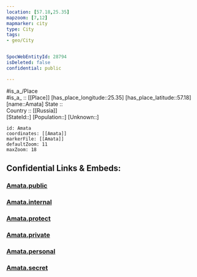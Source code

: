 ```yaml
---
location: [57.18,25.35] 
mapzoom: [7,12] 
mapmarker: city 
type: City
tags:
- geo/City


SpocWebEntityId: 28794
isDeleted: false
confidential: public

---
```

#is_a_/Place  
#is_a_ :: [[Place]] 
[has_place_longitude::25.35] 
[has_place_latitude::57.18] 
[name::Amata] 
State ::  
Country :: [[Russia]]  
[StateId::] 
[Population::] 
[Unknown::] 


```leaflet
id: Amata
coordinates: [[Amata]] 
markerFile: [[Amata]] 
defaultZoom: 11 
maxZoom: 18
```


## Confidential Links & Embeds: 

### [Amata.public](/_public/\Earth\Continent\Europe\Europe~North\Latvia\Counties\Amatas\CityAmata.public.md) 

### [Amata.internal](/_internal/\Earth\Continent\Europe\Europe~North\Latvia\Counties\Amatas\CityAmata.internal.md) 

### [Amata.protect](/_protect/\Earth\Continent\Europe\Europe~North\Latvia\Counties\Amatas\CityAmata.protect.md) 

### [Amata.private](/_private/\Earth\Continent\Europe\Europe~North\Latvia\Counties\Amatas\CityAmata.private.md) 

### [Amata.personal](/_personal/\Earth\Continent\Europe\Europe~North\Latvia\Counties\Amatas\CityAmata.personal.md) 

### [Amata.secret](/_secret/\Earth\Continent\Europe\Europe~North\Latvia\Counties\Amatas\CityAmata.secret.md)

